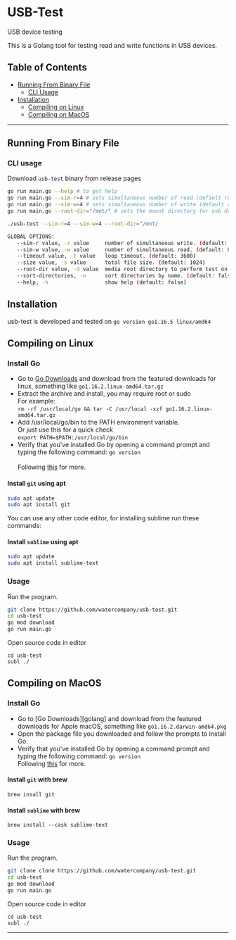 # USB-Test
USB device testing 

This is a Golang tool for testing read and write functions in USB devices.

## Table of Contents
   * [Running From Binary File](#Running-From-BinaryFile)
      * [CLI Usage](#cli-usage)
   * [Installation](#installation)
      * [Compiling on Linux](#compiling-on-linux)
      * [Compiling on MacOS](#compiling-on-macos)

---
## Running From Binary File
### CLI usage

Download `usb-test` binary from release pages

```bash
go run main.go --help # to get help
go run main.go --sim-r=4 # sets simultaneous number of read (default runtime.GOMAXPROCS(0)) - alias(r)
go run main.go --sim-w=4 # sets simultaneous number of write (default runtime.GOMAXPROCS(0)) - alias(w)
go run main.go --root-dir="/mnt/" # sets the mount directory for usb drives (default "/mnt/") - alias(d)

./usb-test --sim-r=4 --sim-w=4 --root-dir="/mnt/
```

```bash
GLOBAL OPTIONS:
   --sim-r value, -r value     number of simultaneous write. (default: 8)
   --sim-w value, -w value     number of simultaneous read. (default: 8)
   --timeout value, -t value   loop timeout. (default: 3600)
   --size value, -s value      total file size. (default: 1024)
   --root-dir value, -d value  media root directory to perform test on. (default: "/mnt/")
   --sort-directories, -n      sort directories by name. (default: false)
   --help, -h                  show help (default: false)
```

## Installation
usb-test is developed and tested on `go version go1.16.5 linux/amd64`

## Compiling on Linux
### Install Go
* Go to [Go Downloads](https://golang.org/dl/) and download from the featured downloads for linux, something like `go1.16.2.linux-amd64.tar.gz`
* Extract the archive and install, you may require root or sudo \
For example: \
   ```rm -rf /usr/local/go && tar -C /usr/local -xzf go1.16.2.linux-amd64.tar.gz```
* Add /usr/local/go/bin to the PATH environment variable. \
Or just use this for a quick check \
```export PATH=$PATH:/usr/local/go/bin```
* Verify that you've installed Go by opening a command prompt and typing the following command: `go version`\
\
Following [this](https://golang.org/doc/install) for more.

#### Install `git` using apt

```bash
sudo apt update
sudo apt install git
```
You can use any other code editor, for installing sublime run these commands:
#### Install `sublime` using apt
```bash
sudo apt update
sudo apt install sublime-text
```

### Usage
Run the program.
```bash
git clone https://github.com/watercompany/usb-test.git
cd usb-test
go mod download
go run main.go
```

Open source code in editor
```!bash
cd usb-test
subl ./
```

## Compiling on MacOS
### Install Go
* Go to [Go Downloads][golang] and download from the featured downloads for Apple macOS, something like `go1.16.2.darwin-amd64.pkg`
* Open the package file you downloaded and follow the prompts to install Go.
* Verify that you've installed Go by opening a command prompt and typing the following command: `go version`\
Following [this](https://golang.org/doc/install) for more.

#### Install `git` with brew

```!bash
brew insall git
```

#### Install `sublime` with brew
```!bash
brew install --cask sublime-text
```

### Usage
Run the program.
```bash
git clone clone https://github.com/watercompany/usb-test.git
cd usb-test
go mod download
go run main.go
```

Open source code in editor
```!bash
cd usb-test
subl ./
```

---

